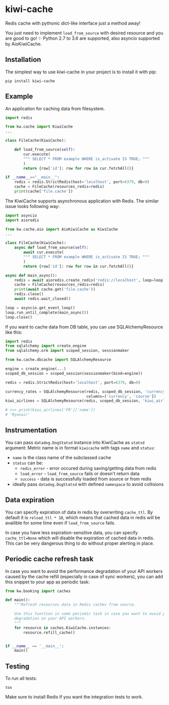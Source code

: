# kiwi-cache

Redis cache with pythonic dict-like interface just a method away!

You just need to implement `load_from_source` with desired resource and you are good to go! ✨
Python 2.7 to 3.6 are supported, also asyncio supported by AioKiwiCache.

## Installation

The simplest way to use kiwi-cache in your project is to install it with pip:

```
pip install kiwi-cache
```

## Example

An application for caching data from filesystem.

```python
import redis

from kw.cache import KiwiCache
...

class FileCache(KiwiCache):

    def load_from_source(self):
        cur.execute(
        """ SELECT * FROM example WHERE is_activate IS TRUE; """
        )
        return {row['id']: row for row in cur.fetchAll()}

if __name__=="__main__":
    redis = redis.StrictRedis(host='localhost', port=6379, db=0)
    cache = FileCache(resources_redis=redis)
    print(cache['file.cache'])
```

The KiwiCache supports asynchronous application with Redis. The similar issue looks following way:

```python
import asyncio
import aioredis

from kw.cache.aio import AioKiwiCache as KiwiCache
...

class FileCache(KiwiCache):
    async def load_from_source(self):
        await cur.execute(
        """ SELECT * FROM example WHERE is_activate IS TRUE; """
        )
        return {row['id']: row for row in cur.fetchAll()}

async def main_async():
    redis = await aioredis.create_redis('redis://localhost', loop=loop)
    cache = FileCache(resources_redis=redis)
    print(await cache.get('file.cache'))
    redis.close()
    await redis.wait_closed()

loop = asyncio.get_event_loop()
loop.run_until_complete(main_async())
loop.close()
```

If you want to cache data from DB table, you can use SQLAlchemyResource like this:

```python
import redis
from sqlalchemy import create_engine
from sqlalchemy.orm import scoped_session, sessionmaker

from kw.cache.dbcache import SQLAlchemyResource

engine = create_engine(...)
scoped_db_session = scoped_session(sessionmaker(bind=engine))

redis = redis.StrictRedis(host='localhost', port=6379, db=0)

currency_rates = SQLAlchemyResource(redis, scoped_db_session, 'currency_rates', key='currency',
                                    columns=['currency', 'course'])
kiwi_airlines = SQLAlchemyResource(redis, scoped_db_session, 'kiwi_airlines', key='iatacode', columns=['*'])

# >>> print(kiwi_airlines['FR']['name'])
# 'Ryanair'
```

## Instrumentation

You can pass `datadog.DogStatsd` instance into KiwiCache as `statsd` argument:
Metric name is in format `kiwicache` with tags `name` and `status`:

- `name` is the class name of the subclassed cache
- `status` can be:
  - `redis_error` - error occured during saving/getting data from redis
  - `load_error` - `load_from_source` fails or doesn't return data
  - `success` - data is successfully loaded from source or from redis
- ideally pass `datadog.DogStatsd` with defined `namespace` to avoid collisions

## Data expiration

You can specify expiration of data in redis by overwriting `cache_ttl`. By default it is `reload_ttl * 10`,
which means that cached data in redis will be availible for some time even if `load_from_source` fails.

In case you have less expiration-sensitive data, you can specify `cache_ttl=None` which will disable
the expiration of cached data in redis. This can be very dangerous thing to do without proper alerting in place.

## Periodic cache refresh task

In case you want to avoid the performance degradation of your API workers caused
by the cache refill (especially in case of sync workers), you can add this snippet to your app as periodic task:

```python
from kw.booking import caches

def main():
    """Refresh resources data in Redis caches from source.

    Use this function in some periodic task in case you want to avoid performance
    degradation on your API workers.
    """
    for resource in caches.KiwiCache.instances:
        resource.refill_cache()


if __name__ == '__main__':
    main()
```

## Testing

To run all tests:

```
tox
```

Make sure to install Redis if you want the integration tests to work.
